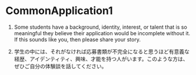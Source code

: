 # CommonApplication1
1. Some students have a background, identity, interest, or talent that is so meaningful they believe their application would be incomplete without it. If this sounds like you, then please share your story.

1. 学生の中には、それがなければ応募書類が不完全になると思うほど有意義な経歴、アイデンティティ、興味、才能を持つ人がいます。このような方は、ぜひご自分の体験談を話してください。